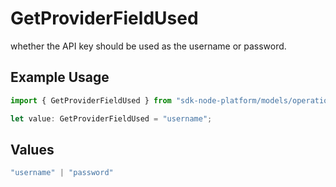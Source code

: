 # GetProviderFieldUsed

whether the API key should be used as the username or password.

## Example Usage

```typescript
import { GetProviderFieldUsed } from "sdk-node-platform/models/operations";

let value: GetProviderFieldUsed = "username";
```

## Values

```typescript
"username" | "password"
```